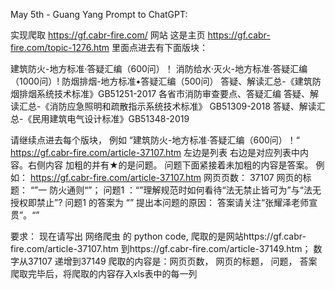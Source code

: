 May 5th - Guang Yang
Prompt to ChatGPT: 

实现爬取 https://gf.cabr-fire.com/ 网站
这是主页 https://gf.cabr-fire.com/topic-1276.htm 里面点进去有下面版块：

建筑防火-地方标准·答疑汇编（600问）！
消防给水·灭火-地方标准·答疑汇编（1000问）!
防烟排烟-地方标准•答疑汇编（500问）
答疑、解读汇总-《建筑防烟排烟系统技术标准》GB51251-2017
各省市消防审查要点、答疑汇编
答疑、解读汇总-《消防应急照明和疏散指示系统技术标准》 GB51309-2018
答疑、解读汇总-《民用建筑电气设计标准》GB51348-2019

请继续点进去每个版块， 例如 “建筑防火-地方标准·答疑汇编（600问）！“ https://gf.cabr-fire.com/article-37107.htm
左边是列表 右边是对应列表中内容。右侧内容 加粗的并有★的是问题。 问题下面紧接着未加粗的内容是答案。
例如： 
 https://gf.cabr-fire.com/article-37107.htm
网页页数： 37107
网页的标题： “”一 防火通则“”；
问题1 ：“”理解规范时如何看待“法无禁止皆可为”与“法无授权即禁止”? 
问题1 的答案为 “”    提出本问题的原因：
    答案请关注“张耀泽老师宣贯”。“”

要求：
现在请写出 网络爬虫 的 python code, 爬取的是网站https://gf.cabr-fire.com/article-37107.htm 到https://gf.cabr-fire.com/article-37149.htm； 数字从37107 递增到37149
爬取的内容是：网页页数， 网页的标题， 问题， 荅案
爬取完毕后，将爬取的内容存入xls表中的每一列

